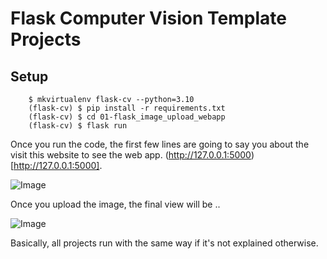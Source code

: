 # Flask Computer Vision Template Projects


## Setup

		$ mkvirtualenv flask-cv --python=3.10
		(flask-cv) $ pip install -r requirements.txt
		(flask-cv) $ cd 01-flask_image_upload_webapp
		(flask-cv) $ flask run 


Once you run the code, the first few lines are going to say you about the visit this website to see the web app. (http://127.0.0.1:5000)[http://127.0.0.1:5000].



![Image](/Users/erolrecep/Desktop/initial_view.png "flask web app initial view")

Once you upload the image, the final view will be ..

![Image](/Users/erolrecep/Desktop/uploaded_view.png "flask web app initial view")

Basically, all projects run with the same way if it's not explained otherwise.


